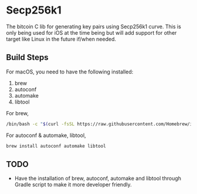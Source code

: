 # Secp256k1

The bitcoin C lib for generating key pairs using Secp256k1 curve. This is only being used for iOS at the time being but will add support for other target like Linux in the future if/when needed.

## Build Steps

For macOS, you need to have the following installed:

1. brew
2. autoconf
3. automake
4. libtool

For brew,
```bash
/bin/bash -c "$(curl -fsSL https://raw.githubusercontent.com/Homebrew/install/HEAD/install.sh)"
```

For autoconf & automake, libtool,
```bash
brew install autoconf automake libtool
```

## TODO

* Have the installation of brew, autoconf, automake and libtool through Gradle script to make it more developer friendly.
